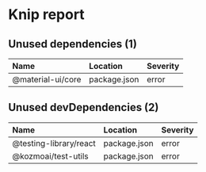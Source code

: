 # Knip report

## Unused dependencies (1)

| Name              | Location     | Severity |
| :---------------- | :----------- | :------- |
| @material-ui/core | package.json | error    |

## Unused devDependencies (2)

| Name                   | Location     | Severity |
| :--------------------- | :----------- | :------- |
| @testing-library/react | package.json | error    |
| @kozmoai/test-utils  | package.json | error    |

